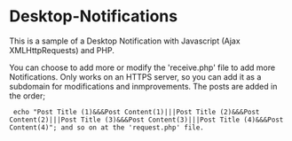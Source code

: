 # Desktop-Notifications
This is a sample of a Desktop Notification with Javascript (Ajax XMLHttpRequests) and PHP.

You can choose to add more or modify the 'receive.php' file to add more Notifications.
Only works on an HTTPS server, so you can add it as a subdomain for modifications and inmprovements. The posts are added in the order;

     echo "Post Title (1)&&&Post Content(1)|||Post Title (2)&&&Post Content(2)|||Post Title (3)&&&Post Content(3)|||Post Title (4)&&&Post Content(4)"; and so on at the 'request.php' file.
